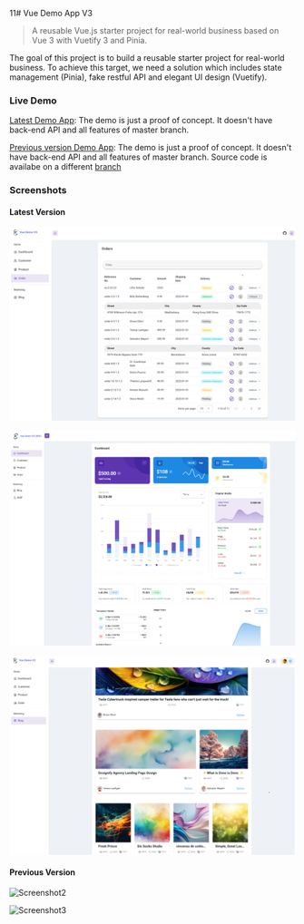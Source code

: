 11# Vue Demo App V3

> A reusable Vue.js starter project for real-world business based on Vue 3 with Vuetify 3 and Pinia.

The goal of this project is to build a reusable starter project for real-world business. To achieve this target, we need a solution which includes state management (Pinia), fake restful API and elegant UI design (Vuetify).


### Live Demo

[Latest Demo App](https://vue-app-demo.harryho.org?timestamp=v3):  The demo is just a proof of concept. It doesn't have back-end API and all features of master branch.

[Previous version Demo App](https://vue-demo-v2.harryho.org?timestamp=v2):  The demo is just a proof of concept. It doesn't have back-end API and all features of master branch. Source code is availabe on a different [branch](https://github.com/harryho/vue-crm/tree/v2-vtf2)


### Screenshots

#### Latest Version
![Screenshot1](screenshots/v3/Screenshot-6.png)
<!-- ![Screenshot1](screenshots/v3/Screenshot-1.png) -->
<!-- ![Screenshot1](screenshots/v3/Screenshot-2.png) -->
![Screenshot1](screenshots/v3/Screenshot-3.png)
<!-- ![Screenshot1](screenshots/v3/Screenshot-4.png) -->
![Screenshot1](screenshots/v3/Screenshot-5.png)



#### Previous Version


![Screenshot2](screenshots/screenshot-2.png)

![Screenshot3](screenshots/screenshot-3.png)




